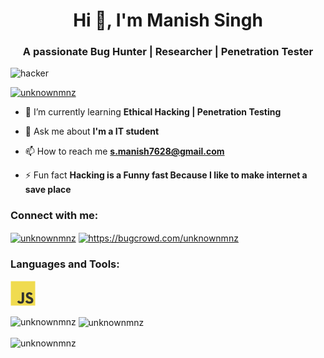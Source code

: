<h1 align="center">Hi 👋, I'm Manish Singh</h1>
<h3 align="center">A passionate Bug Hunter | Researcher | Penetration Tester</h3>
<img aling="right" alt="hacker" width="400px" src="https://media.tenor.com/j1361C75IdkAAAAd/hacker.gif">
<p align="left"> <a href="https://twitter.com/unknownmnz" target="blank"><img src="https://img.shields.io/twitter/follow/unknownmnz?logo=twitter&style=for-the-badge" alt="unknownmnz" /></a> </p>

- 🌱 I’m currently learning **Ethical Hacking | Penetration Testing**

- 💬 Ask me about **I'm a IT student**

- 📫 How to reach me **s.manish7628@gmail.com**

- ⚡ Fun fact **Hacking is a Funny fast Because I like to make internet a save place**

<h3 align="left">Connect with me:</h3>
<p align="left">
<a href="https://twitter.com/unknownmnz" target="blank"><img align="center" src="https://raw.githubusercontent.com/rahuldkjain/github-profile-readme-generator/master/src/images/icons/Social/twitter.svg" alt="unknownmnz" height="30" width="40" /></a>
<a href="https://www.hackerrank.com/https://bugcrowd.com/unknownmnz" target="blank"><img align="center" src="https://raw.githubusercontent.com/rahuldkjain/github-profile-readme-generator/master/src/images/icons/Social/hackerrank.svg" alt="https://bugcrowd.com/unknownmnz" height="30" width="40" /></a>
</p>

<h3 align="left">Languages and Tools:</h3>
<p align="left"> <a href="https://developer.mozilla.org/en-US/docs/Web/JavaScript" target="_blank" rel="noreferrer"> <img src="https://raw.githubusercontent.com/devicons/devicon/master/icons/javascript/javascript-original.svg" alt="javascript" width="40" height="40"/> </a> </p>

<p><img align="left" src="https://github-readme-stats.vercel.app/api/top-langs?username=unknownmnz&show_icons=true&locale=en&layout=compact" alt="unknownmnz" /></p>

<p>&nbsp;<img align="center" src="https://github-readme-stats.vercel.app/api?username=unknownmnz&show_icons=true&locale=en" alt="unknownmnz" /></p>

<p><img align="center" src="https://github-readme-streak-stats.herokuapp.com/?user=unknownmnz&" alt="unknownmnz" /></p>
